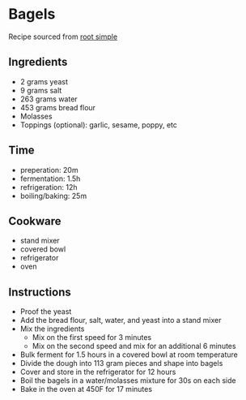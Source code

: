 # Bagels

Recipe sourced from [root simple](https://www.rootsimple.com/2021/01/a-simple-and-life-changing-bagel-recipe/)

## Ingredients

* 2 grams yeast
* 9 grams salt
* 263 grams water
* 453 grams bread flour
* Molasses
* Toppings (optional): garlic, sesame, poppy, etc

## Time

* preperation: 20m
* fermentation: 1.5h
* refrigeration: 12h
* boiling/baking: 25m

## Cookware

* stand mixer
* covered bowl
* refrigerator
* oven

## Instructions

* Proof the yeast
* Add the bread flour, salt, water, and yeast into a stand mixer
* Mix the ingredients
  * Mix on the first speed for 3 minutes
  * Mix on the second speed and mix for an additional 6 minutes
* Bulk ferment for 1.5 hours in a covered bowl at room temperature
* Divide the dough into 113 gram pieces and shape into bagels
* Cover and store in the refrigerator for 12 hours
* Boil the bagels in a water/molasses mixture for 30s on each side
* Bake in the oven at 450F for 17 minutes
